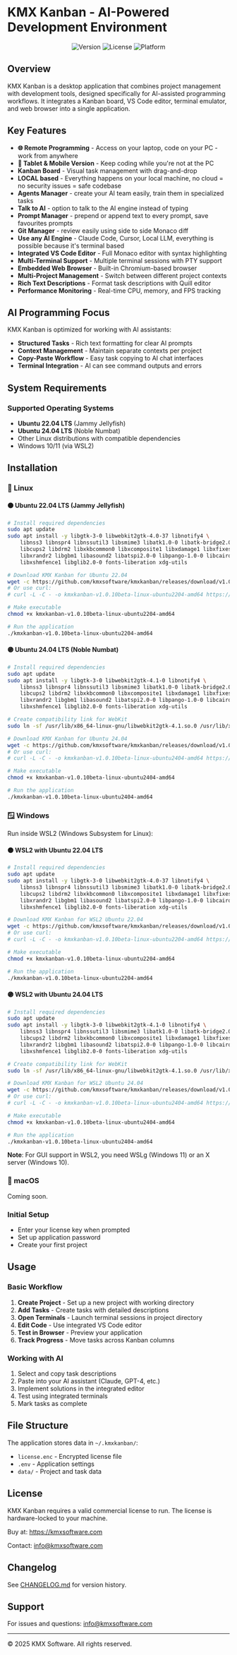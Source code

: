 # KMX Kanban - AI-Powered Development Environment

<div align="center">
  <img src="https://img.shields.io/badge/version-1.0.10beta-blue.svg" alt="Version">
  <img src="https://img.shields.io/badge/license-Commercial-green.svg" alt="License">
  <img src="https://img.shields.io/badge/platform-Linux-orange.svg" alt="Platform">
</div>

## Overview

KMX Kanban is a desktop application that combines project management with development tools, designed specifically for AI-assisted programming workflows. It integrates a Kanban board, VS Code editor, terminal emulator, and web browser into a single application.

## Key Features

- **🌐 Remote Programming** - Access on your laptop, code on your PC - work from anywhere
- **📱 Tablet & Mobile Version** - Keep coding while you're not at the PC
- **Kanban Board** - Visual task management with drag-and-drop
- **LOCAL based** - Everything happens on your local machine, no cloud = no security issues = safe codebase
- **Agents Manager** - create your AI team easily, train them in specialized tasks
- **Talk to AI** - option to talk to the AI engine instead of typing
- **Prompt Manager** - prepend or append text to every prompt, save favourites prompts
- **Git Manager** - review easily using side to side Monaco diff
- **Use any AI Engine** - Claude Code, Cursor, Local LLM, everything is possible because it's terminal based
- **Integrated VS Code Editor** - Full Monaco editor with syntax highlighting
- **Multi-Terminal Support** - Multiple terminal sessions with PTY support
- **Embedded Web Browser** - Built-in Chromium-based browser
- **Multi-Project Management** - Switch between different project contexts
- **Rich Text Descriptions** - Format task descriptions with Quill editor
- **Performance Monitoring** - Real-time CPU, memory, and FPS tracking

## AI Programming Focus

KMX Kanban is optimized for working with AI assistants:

- **Structured Tasks** - Rich text formatting for clear AI prompts
- **Context Management** - Maintain separate contexts per project
- **Copy-Paste Workflow** - Easy task copying to AI chat interfaces
- **Terminal Integration** - AI can see command outputs and errors

## System Requirements

### Supported Operating Systems

- **Ubuntu 22.04 LTS** (Jammy Jellyfish)
- **Ubuntu 24.04 LTS** (Noble Numbat)
- Other Linux distributions with compatible dependencies
- Windows 10/11 (via WSL2)

## Installation

### 🐧 Linux

#### 🟠 Ubuntu 22.04 LTS (Jammy Jellyfish)

```bash
# Install required dependencies
sudo apt update
sudo apt install -y libgtk-3-0 libwebkit2gtk-4.0-37 libnotify4 \
    libnss3 libnspr4 libnssutil3 libsmime3 libatk1.0-0 libatk-bridge2.0-0 \
    libcups2 libdrm2 libxkbcommon0 libxcomposite1 libxdamage1 libxfixes3 \
    libxrandr2 libgbm1 libasound2 libatspi2.0-0 libpango-1.0-0 libcairo2 \
    libxshmfence1 libglib2.0-0 fonts-liberation xdg-utils

# Download KMX Kanban for Ubuntu 22.04
wget -c https://github.com/kmxsoftware/kmxkanban/releases/download/v1.0.10beta/kmxkanban-v1.0.10beta-linux-ubuntu2204-amd64
# Or use curl:
# curl -L -C - -o kmxkanban-v1.0.10beta-linux-ubuntu2204-amd64 https://github.com/kmxsoftware/kmxkanban/releases/download/v1.0.10beta/kmxkanban-v1.0.10beta-linux-ubuntu2204-amd64

# Make executable
chmod +x kmxkanban-v1.0.10beta-linux-ubuntu2204-amd64

# Run the application
./kmxkanban-v1.0.10beta-linux-ubuntu2204-amd64
```

#### 🟣 Ubuntu 24.04 LTS (Noble Numbat)

```bash
# Install required dependencies
sudo apt update
sudo apt install -y libgtk-3-0 libwebkit2gtk-4.1-0 libnotify4 \
    libnss3 libnspr4 libnssutil3 libsmime3 libatk1.0-0 libatk-bridge2.0-0 \
    libcups2 libdrm2 libxkbcommon0 libxcomposite1 libxdamage1 libxfixes3 \
    libxrandr2 libgbm1 libasound2 libatspi2.0-0 libpango-1.0-0 libcairo2 \
    libxshmfence1 libglib2.0-0 fonts-liberation xdg-utils

# Create compatibility link for WebKit
sudo ln -sf /usr/lib/x86_64-linux-gnu/libwebkit2gtk-4.1.so.0 /usr/lib/x86_64-linux-gnu/libwebkit2gtk-4.0.so.37

# Download KMX Kanban for Ubuntu 24.04
wget -c https://github.com/kmxsoftware/kmxkanban/releases/download/v1.0.10beta/kmxkanban-v1.0.10beta-linux-ubuntu2404-amd64
# Or use curl:
# curl -L -C - -o kmxkanban-v1.0.10beta-linux-ubuntu2404-amd64 https://github.com/kmxsoftware/kmxkanban/releases/download/v1.0.10beta/kmxkanban-v1.0.10beta-linux-ubuntu2404-amd64

# Make executable
chmod +x kmxkanban-v1.0.10beta-linux-ubuntu2404-amd64

# Run the application
./kmxkanban-v1.0.10beta-linux-ubuntu2404-amd64
```

### 🪟 Windows

Run inside WSL2 (Windows Subsystem for Linux):

#### 🟠 WSL2 with Ubuntu 22.04 LTS

```bash
# Install required dependencies
sudo apt update
sudo apt install -y libgtk-3-0 libwebkit2gtk-4.0-37 libnotify4 \
    libnss3 libnspr4 libnssutil3 libsmime3 libatk1.0-0 libatk-bridge2.0-0 \
    libcups2 libdrm2 libxkbcommon0 libxcomposite1 libxdamage1 libxfixes3 \
    libxrandr2 libgbm1 libasound2 libatspi2.0-0 libpango-1.0-0 libcairo2 \
    libxshmfence1 libglib2.0-0 fonts-liberation xdg-utils

# Download KMX Kanban for WSL2 Ubuntu 22.04
wget -c https://github.com/kmxsoftware/kmxkanban/releases/download/v1.0.10beta/kmxkanban-v1.0.10beta-linux-ubuntu2204-amd64
# Or use curl:
# curl -L -C - -o kmxkanban-v1.0.10beta-linux-ubuntu2204-amd64 https://github.com/kmxsoftware/kmxkanban/releases/download/v1.0.10beta/kmxkanban-v1.0.10beta-linux-ubuntu2204-amd64

# Make executable
chmod +x kmxkanban-v1.0.10beta-linux-ubuntu2204-amd64

# Run the application
./kmxkanban-v1.0.10beta-linux-ubuntu2204-amd64
```

#### 🟣 WSL2 with Ubuntu 24.04 LTS

```bash
# Install required dependencies
sudo apt update
sudo apt install -y libgtk-3-0 libwebkit2gtk-4.1-0 libnotify4 \
    libnss3 libnspr4 libnssutil3 libsmime3 libatk1.0-0 libatk-bridge2.0-0 \
    libcups2 libdrm2 libxkbcommon0 libxcomposite1 libxdamage1 libxfixes3 \
    libxrandr2 libgbm1 libasound2 libatspi2.0-0 libpango-1.0-0 libcairo2 \
    libxshmfence1 libglib2.0-0 fonts-liberation xdg-utils

# Create compatibility link for WebKit
sudo ln -sf /usr/lib/x86_64-linux-gnu/libwebkit2gtk-4.1.so.0 /usr/lib/x86_64-linux-gnu/libwebkit2gtk-4.0.so.37

# Download KMX Kanban for WSL2 Ubuntu 24.04
wget -c https://github.com/kmxsoftware/kmxkanban/releases/download/v1.0.10beta/kmxkanban-v1.0.10beta-linux-ubuntu2404-amd64
# Or use curl:
# curl -L -C - -o kmxkanban-v1.0.10beta-linux-ubuntu2404-amd64 https://github.com/kmxsoftware/kmxkanban/releases/download/v1.0.10beta/kmxkanban-v1.0.10beta-linux-ubuntu2404-amd64

# Make executable
chmod +x kmxkanban-v1.0.10beta-linux-ubuntu2404-amd64

# Run the application
./kmxkanban-v1.0.10beta-linux-ubuntu2404-amd64
```

**Note**: For GUI support in WSL2, you need WSLg (Windows 11) or an X server (Windows 10).

### 🍎 macOS

Coming soon.

### Initial Setup

- Enter your license key when prompted
- Set up application password
- Create your first project

## Usage

### Basic Workflow

1. **Create Project** - Set up a new project with working directory
2. **Add Tasks** - Create tasks with detailed descriptions
3. **Open Terminals** - Launch terminal sessions in project directory
4. **Edit Code** - Use integrated VS Code editor
5. **Test in Browser** - Preview your application
6. **Track Progress** - Move tasks across Kanban columns

### Working with AI

1. Select and copy task descriptions
2. Paste into your AI assistant (Claude, GPT-4, etc.)
3. Implement solutions in the integrated editor
4. Test using integrated terminals
5. Mark tasks as complete

## File Structure

The application stores data in `~/.kmxkanban/`:
- `license.enc` - Encrypted license file
- `.env` - Application settings
- `data/` - Project and task data

## License

KMX Kanban requires a valid commercial license to run. The license is hardware-locked to your machine.

Buy at: https://kmxsoftware.com

Contact: info@kmxsoftware.com

## Changelog

See [CHANGELOG.md](CHANGELOG.md) for version history.

## Support

For issues and questions: info@kmxsoftware.com

---

© 2025 KMX Software. All rights reserved.